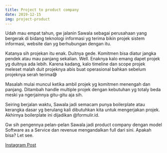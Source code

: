```yaml
---
title: Project to product company
date: 2019-12-15
img: project-product
---
```

Udah mau empat tahun, gw jalanin Sawala sebagai perusahaan yang bergerak di bidang teknologi informasi yg terima bikin projek sistem informasi, website dan yg berhubungan dengan itu.

Katanya sih projekan itu enak. Duitnya gede. Komitmen bisa diatur jangka pendek atau mau panjang sekalian. Well. Enaknya kalo emang dapet projek yg duitnya ada lebih. Karena kadang, kalo timeline dan scope projek meleset malah duit projeknya abis buat operasional bahkan sebelum projeknya serah terima😅

Masalah mulai muncul ketika ambil projek yg komitmen menengah dan panjang. Ditambah handle multiple projek dengan kebutuhan yg totaly beda meski ya ngerjainnya gitu-gitu aja sih.

Seiring berjalan waktu, Sawala jadi semacam punya boilerplate atau kerangka dasar yg berulang kali dibutuhkan kita untuk mengerjakan projek. Akhirnya boilerplate ini dijadikan @formulir.id.

Gw sih pengennya pelan-pelan Sawala jadi product company dengan model Software as a Service dan revenue mengandalkan full dari sini. Apakah bisa? Let see.

[Instagram Post](https://www.instagram.com/p/B3kF3lAAB0c/)


